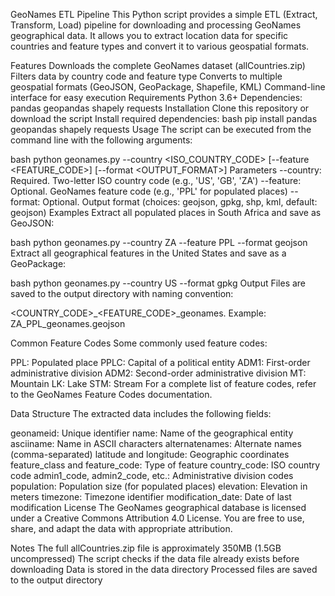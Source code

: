 GeoNames ETL Pipeline
This Python script provides a simple ETL (Extract, Transform, Load) pipeline for downloading and processing GeoNames geographical data. It allows you to extract location data for specific countries and feature types and convert it to various geospatial formats.

Features
Downloads the complete GeoNames dataset (allCountries.zip)
Filters data by country code and feature type
Converts to multiple geospatial formats (GeoJSON, GeoPackage, Shapefile, KML)
Command-line interface for easy execution
Requirements
Python 3.6+
Dependencies:
pandas
geopandas
shapely
requests
Installation
Clone this repository or download the script
Install required dependencies:
bash
pip install pandas geopandas shapely requests
Usage
The script can be executed from the command line with the following arguments:

bash
python geonames.py --country <ISO_COUNTRY_CODE> [--feature <FEATURE_CODE>] [--format <OUTPUT_FORMAT>]
Parameters
--country: Required. Two-letter ISO country code (e.g., 'US', 'GB', 'ZA')
--feature: Optional. GeoNames feature code (e.g., 'PPL' for populated places)
--format: Optional. Output format (choices: geojson, gpkg, shp, kml, default: geojson)
Examples
Extract all populated places in South Africa and save as GeoJSON:

bash
python geonames.py --country ZA --feature PPL --format geojson
Extract all geographical features in the United States and save as a GeoPackage:

bash
python geonames.py --country US --format gpkg
Output
Files are saved to the output directory with naming convention:

<COUNTRY_CODE>_<FEATURE_CODE>_geonames.<FORMAT>
Example: ZA_PPL_geonames.geojson

Common Feature Codes
Some commonly used feature codes:

PPL: Populated place
PPLC: Capital of a political entity
ADM1: First-order administrative division
ADM2: Second-order administrative division
MT: Mountain
LK: Lake
STM: Stream
For a complete list of feature codes, refer to the GeoNames Feature Codes documentation.

Data Structure
The extracted data includes the following fields:

geonameid: Unique identifier
name: Name of the geographical entity
asciiname: Name in ASCII characters
alternatenames: Alternate names (comma-separated)
latitude and longitude: Geographic coordinates
feature_class and feature_code: Type of feature
country_code: ISO country code
admin1_code, admin2_code, etc.: Administrative division codes
population: Population size (for populated places)
elevation: Elevation in meters
timezone: Timezone identifier
modification_date: Date of last modification
License
The GeoNames geographical database is licensed under a Creative Commons Attribution 4.0 License. You are free to use, share, and adapt the data with appropriate attribution.

Notes
The full allCountries.zip file is approximately 350MB (1.5GB uncompressed)
The script checks if the data file already exists before downloading
Data is stored in the data directory
Processed files are saved to the output directory

